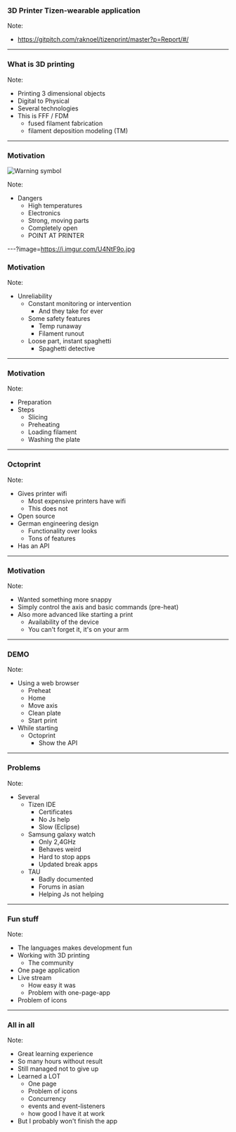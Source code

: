 ### 3D Printer Tizen-wearable application

Note:
- https://gitpitch.com/raknoel/tizenprint/master?p=Report/#/

---

### What is 3D printing

Note:
- Printing 3 dimensional objects
- Digital to Physical
- Several technologies
- This is FFF / FDM
    - fused filament fabrication
    - filament deposition modeling (TM)

---

### Motivation
![Warning symbol](https://www.safetysign.com/images/source/large-images/J6520.png)

Note:
- Dangers
    - High temperatures
    - Electronics
    - Strong, moving parts
    - Completely open
    - POINT AT PRINTER
  
---?image=https://i.imgur.com/U4NtF9o.jpg

### Motivation

Note:
- Unreliability
    - Constant monitoring or intervention
        - And they take for ever
    - Some safety features
        - Temp runaway
        - Filament runout
    - Loose part, instant spaghetti
        - Spaghetti detective
        
---

### Motivation

Note:
- Preparation
- Steps
    - Slicing
    - Preheating
    - Loading filament
    - Washing the plate
    
---

### Octoprint

Note:
- Gives printer wifi
    - Most expensive printers have wifi
    - This does not
- Open source
- German engineering design
    - Functionality over looks
    - Tons of features
- Has an API

---

### Motivation

Note:
- Wanted something more snappy
- Simply control the axis and basic commands (pre-heat)
- Also more advanced like starting a print
    - Availability of the device
    - You can't forget it, it's on your arm

---

### DEMO

Note:
- Using a web browser
    - Preheat
    - Home
    - Move axis
    - Clean plate
    - Start print
- While starting
    - Octoprint
        - Show the API
        
---

### Problems

Note:
- Several
    - Tizen IDE
        - Certificates
        - No Js help
        - Slow (Eclipse)
    - Samsung galaxy watch
        - Only 2,4GHz
        - Behaves weird
        - Hard to stop apps
        - Updated break apps
    - TAU
        - Badly documented
        - Forums in asian
        - Helping Js not helping

---

### Fun stuff

Note:
- The languages makes development fun
- Working with 3D printing
    - The community
- One page application
- Live stream
    - How easy it was
    - Problem with one-page-app
- Problem of icons

---

### All in all

Note:
- Great learning experience
- So many hours without result
- Still managed not to give up
- Learned a LOT
    - One page
    - Problem of icons
    - Concurrency
    - events and event-listeners
    - how good I have it at work
- But I probably won't finish the app
